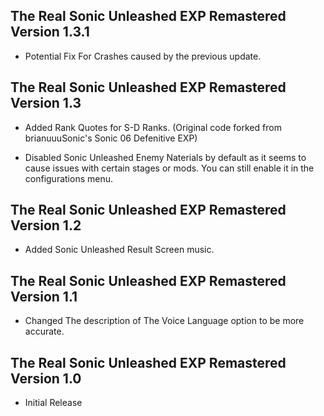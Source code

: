 ## The Real Sonic Unleashed EXP Remastered Version 1.3.1

- Potential Fix For Crashes caused by the previous update.

## The Real Sonic Unleashed EXP Remastered Version 1.3

- Added Rank Quotes for S-D Ranks. (Original code forked from brianuuuSonic's Sonic 06 Defenitive EXP)

- Disabled Sonic Unleashed Enemy Naterials by default as it seems to cause issues with certain stages or mods. You can still enable it in the configurations menu.



## The Real Sonic Unleashed EXP Remastered Version 1.2

- Added Sonic Unleashed Result Screen music.


## The Real Sonic Unleashed EXP Remastered Version 1.1

- Changed The description of The Voice Language option to be more accurate.


## The Real Sonic Unleashed EXP Remastered Version 1.0

- Initial Release